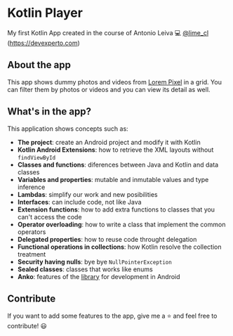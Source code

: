 # Kotlin Player

My first Kotlin App created in the course of Antonio Leiva :computer: [@lime_cl](http://twitter.com/lime_cl) (https://devexperto.com)

## About the app

This app shows dummy photos and videos from [Lorem Pixel](http://lorempixel.com/) in a grid. You can filter them by photos or videos and you can view its detail as well.

## What's in the app?

This application shows concepts such as:

* **The project**: create an Android project and modify it with Kotlin
* **Kotlin Android Extensions**: how to retrieve the XML layouts without `findViewById`
* **Classes and functions**: diferences between Java and Kotlin and data classes
* **Variables and properties**: mutable and inmutable values and type inference
* **Lambdas**: simplify our work and new posibilities
* **Interfaces**: can include code, not like Java
* **Extension functions**: how to add extra functions to classes that you can't access the code
* **Operator overloading**: how to write a class that implement the common operators
* **Delegated properties**: how to reuse code throught delegation
* **Functional operations in collections**: how Kotlin resolve the collection treatment
* **Security having nulls**: bye bye `NullPointerException`
* **Sealed classes**: classes that works like enums
* **Anko**: features of the [library](https://github.com/Kotlin/anko) for development in Android


## Contribute

If you want to add some features to the app, give me a :star: and feel free to contribute! :smiley:
